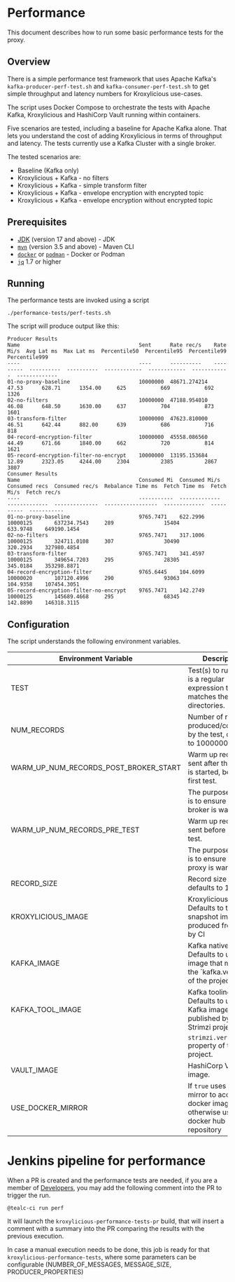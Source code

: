 # Performance

This document describes how to run some basic performance tests for the proxy.

## Overview

There is a simple performance test framework that uses Apache Kafka's `kafka-producer-perf-test.sh`
and `kafka-consumer-perf-test.sh` to get simple throughput and latency numbers for Kroxylicious use-cases.

The script uses Docker Compose to orchestrate the tests with Apache Kafka, Kroxylicious and HashiCorp Vault
running within containers.

Five scenarios are tested, including a baseline for Apache Kafka alone.  That lets you understand the cost of
adding Kroxylicious in terms of throughput and latency.    The tests currently use a Kafka Cluster with a single
broker.

The tested scenarios are:

* Baseline (Kafka only)
* Kroxylicious + Kafka - no filters
* Kroxylicious + Kafka - simple transform filter
* Kroxylicious + Kafka - envelope encryption with encrypted topic
* Kroxylicious + Kafka - envelope encryption without encrypted topic

## Prerequisites 

- [JDK](https://openjdk.org/projects/jdk/17/) (version 17 and above) - JDK
- [`mvn`](https://maven.apache.org/index.html) (version 3.5 and above) - Maven CLI
- [`docker`](https://docs.docker.com/install/) or [`podman`](https://podman.io/docs/installation) - Docker or Podman
- [`jq`](https://jqlang.github.io/) 1.7 or higher

## Running

The performance tests are invoked using a script

```shell
./performance-tests/perf-tests.sh
```

The script will produce output like this:

```shell
Producer Results
Name                                      Sent      Rate rec/s    Rate Mi/s  Avg Lat ms  Max Lat ms  Percentile50  Percentile95  Percentile99  Percentile999
----                                      ----      ----------    ---------  ----------  ----------  ------------  ------------  ------------  -------------
01-no-proxy-baseline                      10000000  48671.274214  47.53      628.71      1354.00     625           669           692           1326
02-no-filters                             10000000  47188.954010  46.08      648.50      1630.00     637           704           873           1601
03-transform-filter                       10000000  47623.810000  46.51      642.44      882.00      639           686           716           818
04-record-encryption-filter               10000000  45558.086560  44.49      671.66      1840.00     662           720           814           1621
05-record-encryption-filter-no-encrypt    10000000  13195.153684  12.89      2323.05     4244.00     2304          2385          2867          3807
Consumer Results
Name                                      Consumed Mi  Consumed Mi/s  Consumed recs  Consumed rec/s  Rebalance Time ms  Fetch Time ms  Fetch Mi/s  Fetch rec/s
----                                      -----------  -------------  -------------  --------------  -----------------  -------------  ----------  -----------
01-no-proxy-baseline                      9765.7471    622.2996       10000125       637234.7543     289                15404          633.9748    649190.1454
02-no-filters                             9765.7471    317.1006       10000125       324711.0108     307                30490          320.2934    327980.4854
03-transform-filter                       9765.7471    341.4597       10000125       349654.7203     295                28305          345.0184    353298.8871
04-record-encryption-filter               9765.6445    104.6099       10000020       107120.4996     290                93063          104.9358    107454.3051
05-record-encryption-filter-no-encrypt    9765.7471    142.2749       10000125       145689.4668     295                68345          142.8890    146318.3115
```

## Configuration

The script understands the following environment variables.

| Environment Variable                   | Description                                                                                  |
|----------------------------------------|----------------------------------------------------------------------------------------------|
| TEST                                   | Test(s) to run. This is a regular expression that matches the test directories.              |
| NUM_RECORDS                            | Number of records produced/consumed by the test, defaults to 10000000                        |
| WARM_UP_NUM_RECORDS_POST_BROKER_START  | Warm up records sent after the broker is started, before the first test.                     |
|                                        | The purpose of this is to ensure that the broker is warm.                                    |
| WARM_UP_NUM_RECORDS_PRE_TEST           | Warm up records sent before each test.                                                       |
|                                        | The purpose of this is to ensure that the proxy is warm.                                     |
| RECORD_SIZE                            | Record size in bytes, defaults to 1024                                                       |
| KROXYLICIOUS_IMAGE                     | Kroxylicious image.  Defaults to the last snapshot image produced from main by CI            |
| KAFKA_IMAGE                            | Kafka native image.  Defaults to use the image that match the `kafka.version' of the project |
| KAFKA_TOOL_IMAGE                       | Kafka tooling image.  Defaults to use Kafka image published by the Strimzi project that      |
|                                        | `strimzi.version` property of the project.                                                   |
| VAULT_IMAGE                            | HashiCorp Vault image.                                                                       |
| USE_DOCKER_MIRROR                      | If `true` uses the gcr mirror to access docker images, otherwise uses docker hub repository  |

# Jenkins pipeline for performance

When a PR is created and the performance tests are needed, if you are a member of
[Developers](https://github.com/orgs/kroxylicious/teams/developers), you may add the following comment into the PR to trigger the run.

```
@tealc-ci run perf
```

It will launch the `kroxylicious-performance-tests-pr` build, that will insert a comment with a summary into the PR comparing the results with the previous execution.

In case a manual execution needs to be done, this job is ready for that `kroxylicious-performance-tests`, where
some parameters can be configurable (NUMBER_OF_MESSAGES, MESSAGE_SIZE, PRODUCER_PROPERTIES)
